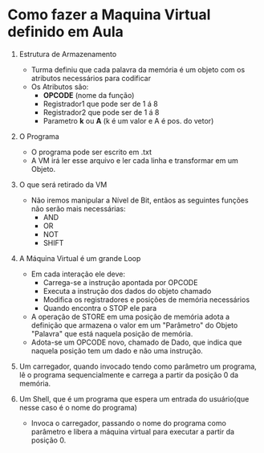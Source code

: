 # Como fazer a Maquina Virtual definido em Aula

1) Estrutura de Armazenamento
    * Turma definiu que cada palavra da memória é um objeto com os atributos necessários para codificar
    * Os Atributos são:
        * **OPCODE** (nome da função)
        * Registrador1 que pode ser de 1 á 8
        * Registrador2 que pode ser de 1 á 8
        * Parametro **k** ou **A** (k é um valor e A é pos. do vetor)

2) O Programa
    * O programa pode ser escrito em .txt
    * A VM irá ler esse arquivo e ler cada linha e transformar em um Objeto.

3) O que será retirado da VM
    * Não iremos manipular a Nível de Bit, entãos as seguintes funções não serão mais necessárias:
        * AND
        * OR
        * NOT
        * SHIFT

4) A Máquina Virtual é um grande Loop
    * Em cada interação ele deve:
        * Carrega-se a instrução apontada por OPCODE
        * Executa a instrução dos dados do objeto chamado
        * Modifica os registradores e posições de memória necessários
        * Quando encontra o STOP ele para
    * A operação de STORE em uma posição de memória adota a definição que armazena o valor em um "Parâmetro" do Objeto "Palavra" que está naquela posição de memória.
    * Adota-se um OPCODE novo, chamado de Dado, que indica que naquela posição tem um dado e não uma instrução.

5) Um carregador, quando invocado tendo como parâmetro um programa, lê o programa sequencialmente e carrega a partir da posição 0 da memória.

6) Um Shell, que é um programa que espera um entrada do usuário(que nesse caso é o nome do programa)
    * Invoca o carregador, passando o nome do programa como parâmetro e libera a máquina virtual para executar a partir da posição 0.

